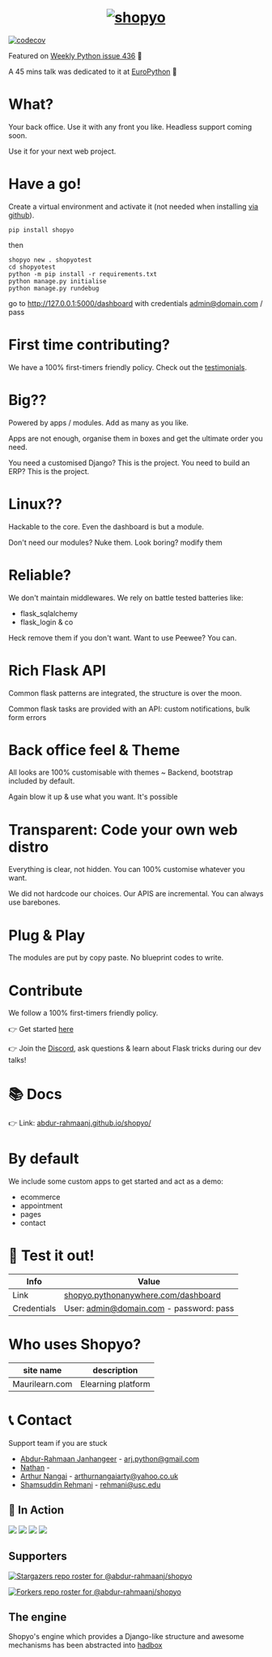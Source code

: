 

<h1 align="center">
  <br>
  <a href="https://github.com/Abdur-rahmaanJ"><img src="https://github.com/Abdur-rahmaanJ/shopyo/blob/dev/github_banner.png" alt="shopyo" width="" height=""></a>
  
  
</h1>

[![codecov](https://codecov.io/gh/Abdur-rahmaanJ/shopyo/branch/dev/graph/badge.svg?token=J4TL2MDTSS)](https://codecov.io/gh/Abdur-rahmaanJ/shopyo)

Featured on [Weekly Python issue 436](https://newsletry.com/Home/Python%20Weekly/9a578693-14ba-47c5-8a8e-08d7b0139fe7) 🌟

A 45 mins talk was dedicated to it at [EuroPython](https://youtu.be/rkzXQOC1T0Q) 🌟

# What?

Your back office. Use it with any front you like. Headless support coming soon. 

Use it for your next web project.

# Have a go!

Create a virtual environment and activate it (not needed when installing [via github](https://abdur-rahmaanj.github.io/shopyo/setup.html#install-from-github)).

`pip install shopyo`

then
```
shopyo new . shopyotest
cd shopyotest
python -m pip install -r requirements.txt
python manage.py initialise
python manage.py rundebug
```

go to http://127.0.0.1:5000/dashboard with credentials admin@domain.com / pass

# First time contributing?

We have a 100% first-timers friendly policy. Check out the [testimonials](https://github.com/Abdur-rahmaanJ/shopyo/discussions/307).

# Big??

Powered by apps / modules. Add as many as you like. 

Apps are not enough, organise them in boxes and get the ultimate order you need.

You need a customised Django? This is the project. You need to build an ERP? This is the project.

# Linux??

Hackable to the core. Even the dashboard is but a module.

Don't need our modules? Nuke them. Look boring? modify them

# Reliable?

We don't maintain middlewares. We rely on battle tested batteries like:

- flask_sqlalchemy
- flask_login & co

Heck remove them if you don't want. Want to use Peewee? You can.

# Rich Flask API

Common flask patterns are integrated, the structure is over the moon.

Common flask tasks are provided with an API: custom notifications, bulk form errors

# Back office feel & Theme

All looks are 100% customisable with themes ~ Backend, bootstrap included by default.

Again blow it up & use what you want. It's possible

# Transparent: Code your own web distro

Everything is clear, not hidden. You can 100% customise whatever you want.

We did not hardcode our choices. Our APIS are incremental. You can always use barebones.

# Plug & Play

The modules are put by copy paste. No blueprint codes to write. 

# Contribute

We follow a 100% first-timers friendly policy.

👉 Get started [here](https://abdur-rahmaanj.github.io/shopyo/contrib.html)

👉 Join the [Discord](https://discord.gg/k37Ef6w), ask questions & learn about Flask tricks during our dev talks!

# 📚 Docs

👉 Link: [abdur-rahmaanj.github.io/shopyo/](https://abdur-rahmaanj.github.io/shopyo/)

# By default

We include some custom apps to get started and act as a demo:

- ecommerce
- appointment
- pages
- contact

# 🍜 Test it out!

| Info | Value |
|---|---|
| Link | [shopyo.pythonanywhere.com/dashboard](http://shopyo.pythonanywhere.com/dashboard) |
| Credentials | User: admin@domain.com - password: pass |

# Who uses Shopyo?

| site name | description
|:---:|:---:|
|Maurilearn.com|Elearning platform|

# 📞 Contact

Support team if you are stuck

- [Abdur-Rahmaan Janhangeer](https://github.com/Abdur-rahmaanJ) - arj.python@gmail.com
- [Nathan](https://github.com/blips5) - 
- [Arthur Nangai](https://github.com/arthurarty) - arthurnangaiarty@yahoo.co.uk 
- [Shamsuddin Rehmani](https://github.com/rehmanis) - rehmani@usc.edu



## 🍳 In Action

![](screenshots/theme_boogle.png)
![](screenshots/theme_mistrello.png)
![](screenshots/module_demo.png)
![](screenshots/checkout.png)

## Supporters

[![Stargazers repo roster for @abdur-rahmaanj/shopyo](https://reporoster.com/stars/abdur-rahmaanj/shopyo)](https://github.com/abdur-rahmaanj/shopyo/stargazers)

[![Forkers repo roster for @abdur-rahmaanj/shopyo](https://reporoster.com/forks/abdur-rahmaanj/shopyo)](https://github.com/abdur-rahmaanj/shopyo/network/members)


## The engine

Shopyo's engine which provides a Django-like structure and awesome mechanisms has been abstracted into [hadbox](https://www.github.com/hadbox/hadbox)




